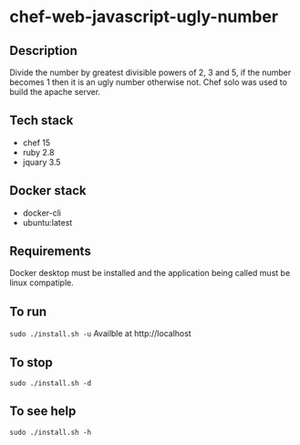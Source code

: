 # chef-web-javascript-ugly-number

## Description
Divide the number by greatest divisible powers of
2, 3 and 5, if the number becomes 1 then it is an
ugly number otherwise not. 
Chef solo was used to build the apache server.

## Tech stack
- chef 15
- ruby 2.8
- jquary 3.5

## Docker stack
- docker-cli
- ubuntu:latest

## Requirements
Docker desktop must be installed and the application
being called must be linux compatiple.

## To run
`sudo ./install.sh -u`
Availble at http://localhost

## To stop
`sudo ./install.sh -d`

## To see help
`sudo ./install.sh -h`
